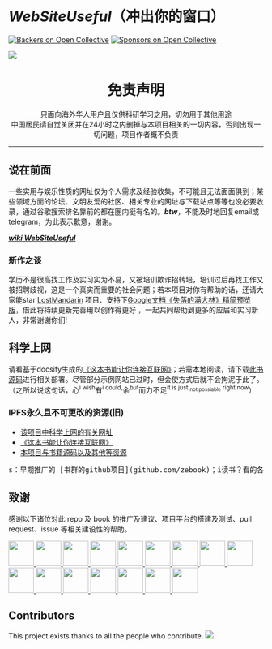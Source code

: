 # ***WebSiteUseful***（冲出你的窗口）
[![Backers on Open Collective](https://opencollective.com/WebSiteUseful/backers/badge.svg)](#backers)
[![Sponsors on Open Collective](https://opencollective.com/WebSiteUseful/sponsors/badge.svg)](#sponsors) 

![](https://raw.githubusercontent.com/loremwalker/WebSiteUseful/master/Test/%E5%86%B2%E5%87%BA%E4%BD%A0%E7%9A%84%E7%AA%97%E5%8F%A3.png)
<h1 align="center"> 免责声明 </h1>

<p align="center">
只面向海外华人用户且仅供科研学习之用，切勿用于其他用途
<br>
中国居民请自觉关闭并在24小时之内删掉与本项目相关的一切内容，否则出现一切问题，项目作者概不负责
</p>
<hr>

## 说在前面
<!--1984年的动物庄园，我们的美丽新世界，冲出你的窗口 ! The TianChao Fart's Searching for Meaning-->
一些实用与娱乐性质的网址仅为个人需求及经验收集，不可能且无法面面俱到；某些领域方面的论坛、文明友爱的社区、相关专业的网址与下载站点等等也没必要收录，通过谷歌搜索排名靠前的都在圈内挺有名的。***btw***，不能及时地回复email或telegram，为此表示歉意，谢谢。

***[wiki WebSiteUseful](https://loremwalker.github.io/WebSiteUseful/)***

### 新作之谈

学历不是很高找工作及实习实为不易，又被培训欺诈招转培，培训过后再找工作又被招聘歧视，这是一个真实而重要的社会问题；若本项目对你有帮助的话，还请大家能star [LostMandarin](https://github.com/loremwalker/LostMandarin) 项目、支持下[Google文档《失落的满大林》精简预览版](https://drive.google.com/file/d/1D8CeLVmxZ-m2wYcNmSWjYb75VjbyPL12/view?usp=sharing)，借此将持续更新完善用以创作得更好 ，一起共同帮助到更多的应届和实习新人，非常谢谢你们!


## 科学上网

请看基于docsify生成的[《这本书能让你连接互联网》](http://loremwalker.github.io/fq-book)；若需本地阅读，请下载[此书源码](https://github.com/loremwalker/fq-book)进行相关部署。尽管部分示例网站已过时，但会使方式后就不会拘泥于此了。（之所以说这句话，心<sup>i wish</sup>有<sup>i could,</sup>余<sup>but</sup>而力不足<sup>it is just <sub>not possiable</sub> right now</sup>）

### IPFS永久且不可更改的资源(旧)

* [该项目中科学上网的有关网址](https://tinyurl.com/ycqnkgc6)
* [《这本书能让你连接互联网》](https://tinyurl.com/y8b2n8bk)
* [本项目与书籍源码以及其他等资源](https://tinyurl.com/ydxylng9)

<pre>s：早期推广的 [书群的github项目](github.com/zebook)；i读书？看的各种漫画比专业书多得...呃...不想说了...</pre>

## 致谢

感谢以下诸位对此 repo 及 book 的推广及建议、项目平台的搭建及测试、pull request、issue 等相关建设性的帮助。</a>



<a href="https://github.com/zc-zh-001">
    <img src="https://avatars3.githubusercontent.com/u/34836102?s=400&v=4" width="50px">
</a> 

<a href="https://github.com/xiaomingdaily">
    <img src="https://avatars0.githubusercontent.com/u/17198976?s=400&v=4" width="50px">
</a>

<a href="https://github.com/the0demiurge">
    <img src="https://avatars2.githubusercontent.com/u/11363529?s=400&v=4" width="50px">
</a>

<a href="https://github.com/zebook">
    <img src="https://avatars2.githubusercontent.com/u/37998749?s=400&v=4" width="50px">
</a> 

<a href="https://github.com/onplus">
    <img src="https://avatars0.githubusercontent.com/u/31188782?s=400&v=4" width="50px">
</a>


<a href="https://www.youtube.com/channel/UClceV39J1Z_9D4_mHkBZrMg">
    <img src="https://yt3.ggpht.com/a-/AN66SAyME4VUGayP4FFwaOXZ6Y--vhZco5ur2o1GAw=s288-mo-c-c0xffffffff-rj-k-no" width="50px">
</a>

<a href="https://www.youtube.com/channel/UCKLhwl-rqnv1PhbYVekDGkg">
    <img src="https://yt3.ggpht.com/a-/AAuE7mAW-yhARUMn32Z0uADVPFuCuitGSC2NH4KEug=s288-mo-c-c0xffffffff-rj-k-no" width="50px">
</a>

<a href="https://www.ssrshare.com/threads/pac.527/">
    <img src="https://www.ssrshare.com/data/avatars/l/0/1.jpg?1519809172" width="50px">
</a> 

<a href="https://github.com/jasonliul">
    <img src="https://avatars2.githubusercontent.com/u/2461165?s=400&v=4" width="50px">
</a>

<a href="https://github.com/AmazingDM">
    <img src="https://avatars3.githubusercontent.com/u/10679055?s=400&v=4" width="50px">
</a>

<a href="https://github.com/rrn21833">
    <img src="https://avatars2.githubusercontent.com/u/37966911?s=400&v=4" width="50px">
</a>

<a href="https://github.com/kilofox">
    <img src="https://avatars0.githubusercontent.com/u/1018625?s=400&v=4" width="50px">
</a>

<a href="https://github.com/max2max">
    <img src="https://avatars1.githubusercontent.com/u/14960653?s=400&v=4" width="50px">
</a>

<a href="https://github.com/w568w">
    <img src="https://avatars3.githubusercontent.com/u/8389787?s=400&v=4" width="50px">
</a>

<a href="https://github.com/myie9">
    <img src="https://avatars1.githubusercontent.com/u/6618073?s=400&v=4" width="50px">
</a>

<a href="https://github.com/hoodiearon">
    <img src="https://avatars1.githubusercontent.com/u/35732922?s=400&u=860437c0da02d577fdd546c8f3bfd305539c388f&v=4" width="50px">
</a>


<!--tomato 翻墙！科学上网，免费ss帐号分享、ssr订阅源，免费VPN下载，获取及使用教程请看：https://github.com/loremwalker/fq-book-->

## Contributors

This project exists thanks to all the people who contribute.
<a href="https://github.com/loremwalker/WebSiteUseful/graphs/contributors"><img src="https://opencollective.com/WebSiteUseful/contributors.svg?width=890&button=false" /></a>

<!--
## Backers

Thank you to all our backers! 🙏 [[Become a backer](https://opencollective.com/WebSiteUseful#backer)]

<a href="https://opencollective.com/WebSiteUseful#backers" target="_blank"><img src="https://opencollective.com/WebSiteUseful/backers.svg?width=890"></a>


## Sponsors

Support this project by becoming a sponsor. Your logo will show up here with a link to your website. [[Become a sponsor](https://opencollective.com/WebSiteUseful#sponsor)]

<a href="https://opencollective.com/WebSiteUseful/sponsor/0/website" target="_blank"><img src="https://opencollective.com/WebSiteUseful/sponsor/0/avatar.svg"></a>
<a href="https://opencollective.com/WebSiteUseful/sponsor/1/website" target="_blank"><img src="https://opencollective.com/WebSiteUseful/sponsor/1/avatar.svg"></a>
<a href="https://opencollective.com/WebSiteUseful/sponsor/2/website" target="_blank"><img src="https://opencollective.com/WebSiteUseful/sponsor/2/avatar.svg"></a>
<a href="https://opencollective.com/WebSiteUseful/sponsor/3/website" target="_blank"><img src="https://opencollective.com/WebSiteUseful/sponsor/3/avatar.svg"></a>
<a href="https://opencollective.com/WebSiteUseful/sponsor/4/website" target="_blank"><img src="https://opencollective.com/WebSiteUseful/sponsor/4/avatar.svg"></a>
<a href="https://opencollective.com/WebSiteUseful/sponsor/5/website" target="_blank"><img src="https://opencollective.com/WebSiteUseful/sponsor/5/avatar.svg"></a>
<a href="https://opencollective.com/WebSiteUseful/sponsor/6/website" target="_blank"><img src="https://opencollective.com/WebSiteUseful/sponsor/6/avatar.svg"></a>
<a href="https://opencollective.com/WebSiteUseful/sponsor/7/website" target="_blank"><img src="https://opencollective.com/WebSiteUseful/sponsor/7/avatar.svg"></a>
<a href="https://opencollective.com/WebSiteUseful/sponsor/8/website" target="_blank"><img src="https://opencollective.com/WebSiteUseful/sponsor/8/avatar.svg"></a>
<a href="https://opencollective.com/WebSiteUseful/sponsor/9/website" target="_blank"><img src="https://opencollective.com/WebSiteUseful/sponsor/9/avatar.svg"></a>


### <s>即将开放的 REPO</s>

长期持续的互联网寒潮...**哀莫大于心死，已退出**；利用所剩无几互联网知识介绍关于IT泡沫孵化器。  
***would you like to be put on the waiting list for X time?*** ***oh,man! that's the dirty work***


-->


